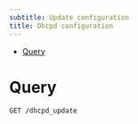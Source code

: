 ```yaml
---
subtitle: Update configuration
title: Dhcpd configuration
---
```


-   [Query](#query)

Query
=====

    GET /dhcpd_update
